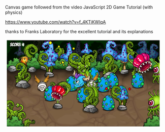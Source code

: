 Canvas game followed from the video JavaScript 2D Game Tutorial (with physics)

https://www.youtube.com/watch?v=f_4KTiKWIqA

thanks to Franks Laboratory for the excellent tutorial and its explanations

![Alt text](all_project_images/gameCapture.JPG)
